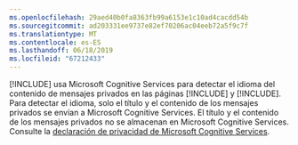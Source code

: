 ```yaml
---
ms.openlocfilehash: 29aed40b0fa8363fb99a6153e1c10ad4cacdd54b
ms.sourcegitcommit: ad203331ee9737e82ef70206ac04eeb72a5f9c7f
ms.translationtype: MT
ms.contentlocale: es-ES
ms.lasthandoff: 06/18/2019
ms.locfileid: "67212433"
---
```

[!INCLUDE[](pn-social-engagement-long.md)] usa Microsoft Cognitive Services para detectar el idioma del contenido de mensajes privados en las páginas [!INCLUDE[](tn-twitter.md)] y [!INCLUDE[](tn-facebook.md)]. Para detectar el idioma, solo el título y el contenido de los mensajes privados se envían a Microsoft Cognitive Services. El título y el contenido de los mensajes privados no se almacenan en Microsoft Cognitive Services. Consulte la [declaración de privacidad de Microsoft Cognitive Services](https://go.microsoft.com/fwlink/p/?linkid=867081).
